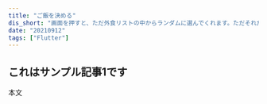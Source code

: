 ```yaml
---
title: "ご飯を決める"
dis_short: "画面を押すと、ただ外食リストの中からランダムに選んでくれます。ただそれだけすが、意外と使ってますw"
date: "20210912"
tags: ["Flutter"]
---
```


## これはサンプル記事1です

本文
